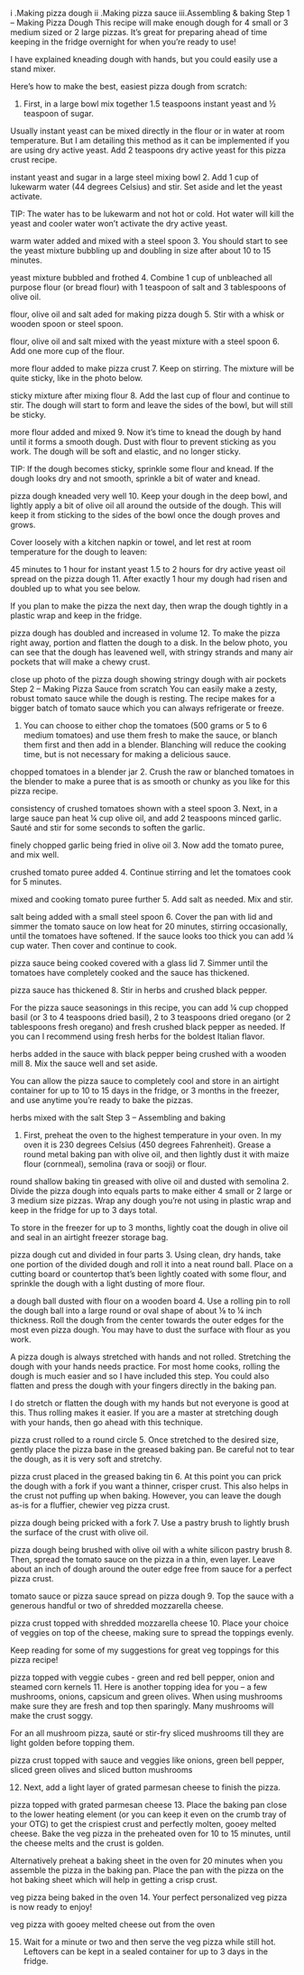 
i  .Making pizza dough
ii .Making pizza sauce
iii.Assembling & baking
Step 1 – Making Pizza Dough
This recipe will make enough dough for 4 small or 3 medium sized or 2 large pizzas. It’s great for preparing ahead of time keeping in the fridge overnight for when you’re ready to use!

I have explained kneading dough with hands, but you could easily use a stand mixer.

Here’s how to make the best, easiest pizza dough from scratch:

1. First, in a large bowl mix together 1.5 teaspoons instant yeast and ½ teaspoon of sugar.

Usually instant yeast can be mixed directly in the flour or in water at room temperature. But I am detailing this method as it can be implemented if you are using dry active yeast. Add 2 teaspoons dry active yeast for this pizza crust recipe.

instant yeast and sugar in a large steel mixing bowl
2. Add 1 cup of lukewarm water (44 degrees Celsius) and stir. Set aside and let the yeast activate.

TIP: The water has to be lukewarm and not hot or cold. Hot water will kill the yeast and cooler water won’t activate the dry active yeast.

warm water added and mixed with a steel spoon
3. You should start to see the yeast mixture bubbling up and doubling in size after about 10 to 15 minutes.

yeast mixture bubbled and frothed
4. Combine 1 cup of unbleached all purpose flour (or bread flour) with 1 teaspoon of salt and 3 tablespoons of olive oil.

flour, olive oil and salt aded for making pizza dough
5. Stir with a whisk or wooden spoon or steel spoon.

flour, olive oil and salt mixed with the yeast mixture with a steel spoon
6. Add one more cup of the flour.

more flour added to make pizza crust
7. Keep on stirring. The mixture will be quite sticky, like in the photo below.

sticky mixture after mixing flour
8. Add the last cup of flour and continue to stir. The dough will start to form and leave the sides of the bowl, but will still be sticky.

more flour added and mixed
9. Now it’s time to knead the dough by hand until it forms a smooth dough. Dust with flour to prevent sticking as you work. The dough will be soft and elastic, and no longer sticky.

TIP: If the dough becomes sticky, sprinkle some flour and knead. If the dough looks dry and not smooth, sprinkle a bit of water and knead.

pizza dough kneaded very well
10. Keep your dough in the deep bowl, and lightly apply a bit of olive oil all around the outside of the dough. This will keep it from sticking to the sides of the bowl once the dough proves and grows.

Cover loosely with a kitchen napkin or towel, and let rest at room temperature for the dough to leaven:

45 minutes to 1 hour for instant yeast
1.5 to 2 hours for dry active yeast
oil spread on the pizza dough
11. After exactly 1 hour my dough had risen and doubled up to what you see below.

If you plan to make the pizza the next day, then wrap the dough tightly in a plastic wrap and keep in the fridge.

pizza dough has doubled and increased in volume
12. To make the pizza right away, portion and flatten the dough to a disk. In the below photo, you can see that the dough has leavened well, with stringy strands and many air pockets that will make a chewy crust.

close up photo of the pizza dough showing stringy dough with air pockets
Step 2 – Making Pizza Sauce from scratch
You can easily make a zesty, robust tomato sauce while the dough is resting. The recipe makes for a bigger batch of tomato sauce which you can always refrigerate or freeze.

1. You can choose to either chop the tomatoes (500 grams or 5 to 6 medium tomatoes) and use them fresh to make the sauce, or blanch them first and then add in a blender. Blanching will reduce the cooking time, but is not necessary for making a delicious sauce.

chopped tomatoes in a blender jar
2. Crush the raw or blanched tomatoes in the blender to make a puree that is as smooth or chunky as you like for this pizza recipe.

consistency of crushed tomatoes shown with a steel spoon
3. Next, in a large sauce pan heat ¼ cup olive oil, and add 2 teaspoons minced garlic. Sauté and stir for some seconds to soften the garlic.

finely chopped garlic being fried in olive oil
3. Now add the tomato puree, and mix well.

crushed tomato puree added
4. Continue stirring and let the tomatoes cook for 5 minutes.

mixed and cooking tomato puree further
5. Add salt as needed. Mix and stir.

salt being added with a small steel spoon
6. Cover the pan with lid and simmer the tomato sauce on low heat for 20 minutes, stirring occasionally, until the tomatoes have softened. If the sauce looks too thick you can add ¼ cup water. Then cover and continue to cook.

pizza sauce being cooked covered with a glass lid
7. Simmer until the tomatoes have completely cooked and the sauce has thickened.

pizza sauce has thickened
8. Stir in herbs and crushed black pepper.

For the pizza sauce seasonings in this recipe, you can add ¼ cup chopped basil (or 3 to 4 teaspoons dried basil), 2 to 3 teaspoons dried oregano (or 2 tablespoons fresh oregano) and fresh crushed black pepper as needed. If you can I recommend using fresh herbs for the boldest Italian flavor.

herbs added in the sauce with black pepper being crushed with a wooden mill
8. Mix the sauce well and set aside.

You can allow the pizza sauce to completely cool and store in an airtight container for up to 10 to 15 days in the fridge, or 3 months in the freezer, and use anytime you’re ready to bake the pizzas.

herbs mixed with the salt
Step 3 – Assembling and baking
1. First, preheat the oven to the highest temperature in your oven. In my oven it is 230 degrees Celsius (450 degrees Fahrenheit). Grease a round metal baking pan with olive oil, and then lightly dust it with maize flour (cornmeal), semolina (rava or sooji) or flour.

round shallow baking tin greased with olive oil and dusted with semolina
2. Divide the pizza dough into equals parts to make either 4 small or 2 large or 3 medium size pizzas. Wrap any dough you’re not using in plastic wrap and keep in the fridge for up to 3 days total.

To store in the freezer for up to 3 months, lightly coat the dough in olive oil and seal in an airtight freezer storage bag.

pizza dough cut and divided in four parts
3. Using clean, dry hands, take one portion of the divided dough and roll it into a neat round ball. Place on a cutting board or countertop that’s been lightly coated with some flour, and sprinkle the dough with a light dusting of more flour.

a dough ball dusted with flour on a wooden board
4. Use a rolling pin to roll the dough ball into a large round or oval shape of about ⅛ to ¼ inch thickness. Roll the dough from the center towards the outer edges for the most even pizza dough. You may have to dust the surface with flour as you work.

A pizza dough is always stretched with hands and not rolled. Stretching the dough with your hands needs practice. For most home cooks, rolling the dough is much easier and so I have included this step. You could also flatten and press the dough with your fingers directly in the baking pan.

I do stretch or flatten the dough with my hands but not everyone is good at this. Thus rolling makes it easier. If you are a master at stretching dough with your hands, then go ahead with this technique.

pizza crust rolled to a round circle
5. Once stretched to the desired size, gently place the pizza base in the greased baking pan. Be careful not to tear the dough, as it is very soft and stretchy.

pizza crust placed in the greased baking tin
6. At this point you can prick the dough with a fork if you want a thinner, crisper crust. This also helps in the crust not puffing up when baking. However, you can leave the dough as-is for a fluffier, chewier veg pizza crust.

pizza dough being pricked with a fork
7. Use a pastry brush to lightly brush the surface of the crust with olive oil.

pizza dough being brushed with olive oil with a white silicon pastry brush
8. Then, spread the tomato sauce on the pizza in a thin, even layer. Leave about an inch of dough around the outer edge free from sauce for a perfect pizza crust.

tomato sauce or pizza sauce spread on pizza dough
9. Top the sauce with a generous handful or two of shredded mozzarella cheese.

pizza crust topped with shredded mozzarella cheese
10. Place your choice of veggies on top of the cheese, making sure to spread the toppings evenly.

Keep reading for some of my suggestions for great veg toppings for this pizza recipe!

pizza topped with veggie cubes - green and red bell pepper, onion and steamed corn kernels
11. Here is another topping idea for you – a few mushrooms, onions, capsicum and green olives. When using mushrooms make sure they are fresh and top then sparingly. Many mushrooms will make the crust soggy.

For an all mushroom pizza, sauté or stir-fry sliced mushrooms till they are light golden before topping them.

pizza crust topped with sauce and veggies like onions, green bell pepper, sliced green olives and sliced button mushrooms



12. Next, add a light layer of grated parmesan cheese to finish the pizza.

pizza topped with grated parmesan cheese
13. Place the baking pan close to the lower heating element (or you can keep it even on the crumb tray of your OTG) to get the crispiest crust and perfectly molten, gooey melted cheese. Bake the veg pizza in the preheated oven for 10 to 15 minutes, until the cheese melts and the crust is golden.

Alternatively preheat a baking sheet in the oven for 20 minutes when you assemble the pizza in the baking pan. Place the pan with the pizza on the hot baking sheet which will help in getting a crisp crust.




veg pizza being baked in the oven
14. Your perfect personalized veg pizza is now ready to enjoy!

veg pizza with gooey melted cheese out from the oven


15. Wait for a minute or two and then serve the veg pizza while still hot. Leftovers can be kept in a sealed container for up to 3 days in the fridge.